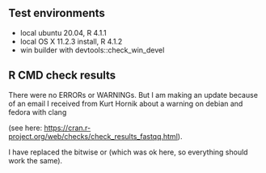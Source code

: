 ## Test environments
* local ubuntu 20.04, R 4.1.1
* local OS X 11.2.3 install, R 4.1.2
* win builder with devtools::check_win_devel

## R CMD check results
There were no ERRORs or WARNINGs. But I am making an update because of an
email I received from Kurt Hornik about a warning on debian and fedora with
clang 

(see here: https://cran.r-project.org/web/checks/check_results_fastqq.html).

I have replaced the bitwise or (which was ok here, so everything should
work the same).
